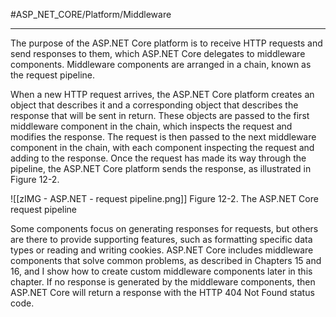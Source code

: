 #ASP_NET_CORE/Platform/Middleware

---

The purpose of the ASP.NET Core platform is to receive HTTP requests and send responses to them, which
ASP.NET Core delegates to middleware components. Middleware components are arranged in a chain,
known as the request pipeline.

When a new HTTP request arrives, the ASP.NET Core platform creates an object that describes it and
a corresponding object that describes the response that will be sent in return. These objects are passed to
the first middleware component in the chain, which inspects the request and modifies the response. The
request is then passed to the next middleware component in the chain, with each component inspecting the
request and adding to the response. Once the request has made its way through the pipeline, the ASP.NET
Core platform sends the response, as illustrated in Figure 12-2.

![[zIMG - ASP.NET - request pipeline.png]]
Figure 12-2. The ASP.NET Core request pipeline

Some components focus on generating responses for requests, but others are there to provide
supporting features, such as formatting specific data types or reading and writing cookies. ASP.NET Core
includes middleware components that solve common problems, as described in Chapters 15 and 16, and
I show how to create custom middleware components later in this chapter. If no response is generated
by the middleware components, then ASP.NET Core will return a response with the HTTP 404 Not Found
status code.